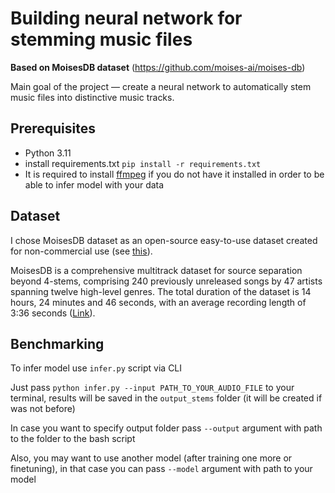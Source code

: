 # Building neural network for stemming music files

**Based on MoisesDB dataset** (https://github.com/moises-ai/moises-db)

Main goal of the project — create a neural network to automatically stem music files into distinctive music tracks.

## Prerequisites

- Python 3.11
- install requirements.txt ``pip install -r requirements.txt``
- It is required to install [ffmpeg](https://ffmpeg.org/) if you do not have it installed in order to be able to infer model with your data

## Dataset

I chose MoisesDB dataset as an open-source easy-to-use dataset created for non-commercial use (see [this](https://arxiv.org/abs/2307.15913)).

MoisesDB is a comprehensive multitrack dataset for source separation beyond 4-stems, comprising 240 previously unreleased songs by 47 artists spanning twelve high-level genres. The total duration of the dataset is 14 hours, 24 minutes and 46 seconds, with an average recording length of 3:36 seconds ([Link](https://music.ai/research/)). 

## Benchmarking

To infer model use `infer.py` script via CLI

Just pass `python infer.py --input PATH_TO_YOUR_AUDIO_FILE` to your terminal, results will be saved in the `output_stems` folder (it will be created if was not before)

In case you want to specify output folder pass `--output` argument with path to the folder to the bash script

Also, you may want to use another model (after training one more or finetuning), in that case you can pass `--model` argument with path to your model

